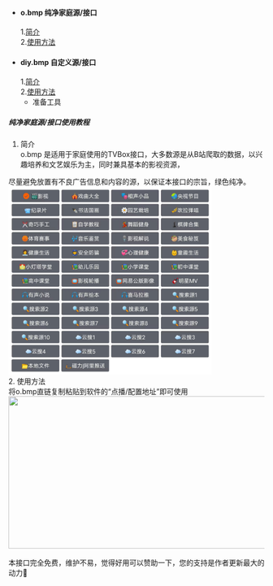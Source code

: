 * #### o.bmp 纯净家庭源/接口
  1.<a href="#o1">简介</a>  
  2.<a href="#o2">使用方法</a>
* #### diy.bmp 自定义源/接口
  1.<a href="#o3">简介</a>  
  2.<a href="#o4">使用方法</a>
    - 准备工具

##### 纯净家庭源/接口使用教程
1. <a id="o1">简介</a>  
o.bmp 是适用于家庭使用的TVBox接口，大多数源是从B站爬取的数据，以兴趣培养和文艺娱乐为主，同时兼具基本的影视资源，

尽量避免放置有不良广告信息和内容的源，以保证本接口的宗旨，绿色纯净。  
<img src="https://raw.githubusercontent.com/HiTang123/abc/main/o家庭源概览.png" style="width:400px;height:370px;" />  
2. <a id="o2">使用方法</a>   
将o.bmp直链复制粘贴到软件的“点播/配置地址”即可使用  
<img src="https://agit.ai/cacifer/xyz/raw/branch/master/img/示例.jpg" style="width:600px;height:300px;" />  





本接口完全免费，维护不易，觉得好用可以赞助一下，您的支持是作者更新最大的动力🌹
